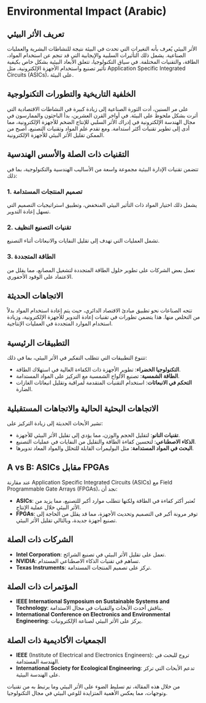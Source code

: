 # Environmental Impact (Arabic)

## تعريف الأثر البيئي

الأثر البيئي يُعرف بأنه التغيرات التي تحدث في البيئة نتيجة للنشاطات البشرية والعمليات الصناعية. يشمل ذلك التأثيرات السلبية والإيجابية التي قد تنجم عن استخدام المواد، الطاقة، والتقنيات المختلفة. في سياق التكنولوجيا، تتعلق الأبعاد البيئية بشكل خاص بكيفية تأثير تصنيع واستخدام الأجهزة الإلكترونية، مثل Application Specific Integrated Circuits (ASICs)، على البيئة.

## الخلفية التاريخية والتطورات التكنولوجية

على مر السنين، أدت الثورة الصناعية إلى زيادة كبيرة في النشاطات الاقتصادية التي أثرت بشكل ملحوظ على البيئة. في أواخر القرن العشرين، بدأ الباحثون والممارسون في مجال الهندسة الإلكترونية في إدراك الأثر السلبي للإنتاج الضخم للأجهزة الإلكترونية، مما أدى إلى تطوير تقنيات أكثر استدامة. ومع تقدم علم المواد وتقنيات التصنيع، أصبح من الممكن تقليل الأثر البيئي للأجهزة الإلكترونية.

## التقنيات ذات الصلة والأسس الهندسية

تتضمن تقنيات الإدارة البيئية مجموعة واسعة من الأساليب الهندسية والتكنولوجية، بما في ذلك:

### 1. تصميم المنتجات المستدامة
يشمل ذلك اختيار المواد ذات التأثير البيئي المنخفض، وتطبيق استراتيجيات التصميم التي تسهل إعادة التدوير.

### 2. تقنيات التصنيع النظيف
تشمل العمليات التي تهدف إلى تقليل النفايات والانبعاثات أثناء التصنيع.

### 3. الطاقة المتجددة
تعمل بعض الشركات على تطوير حلول الطاقة المتجددة لتشغيل المصانع، مما يقلل من الاعتماد على الوقود الأحفوري.

## الاتجاهات الحديثة

تتجه الصناعات نحو تطبيق مبادئ الاقتصاد الدائري، حيث يتم إعادة استخدام المواد بدلاً من التخلص منها. هذا يتضمن تطورات في تقنيات إعادة التدوير للأجهزة الإلكترونية، وزيادة استخدام الموارد المتجددة في العمليات الإنتاجية.

## التطبيقات الرئيسية

تتنوع التطبيقات التي تتطلب التفكير في الأثر البيئي، بما في ذلك:

- **التكنولوجيا الخضراء**: تطوير الأجهزة ذات الكفاءة العالية في استهلاك الطاقة.
- **الطاقة الشمسية**: تصنيع الألواح الشمسية مع التركيز على المواد المستدامة.
- **التحكم في الانبعاثات**: استخدام التقنيات المتقدمة لمراقبة وتقليل انبعاثات الغازات الضارة.

## الاتجاهات البحثية الحالية والاتجاهات المستقبلية

تشير الأبحاث الحديثة إلى زيادة التركيز على:

- **تقنيات النانو**: لتقليل الحجم والوزن، مما يؤدي إلى تقليل الأثر البيئي للأجهزة.
- **الذكاء الاصطناعي**: لتحسين كفاءة الطاقة والتقليل من النفايات في عمليات التصنيع.
- **البحث في المواد المستدامة**: مثل البوليمرات القابلة للتحلل والمواد المعاد تدويرها.

## A vs B: ASICs مقابل FPGAs

عند مقارنة Application Specific Integrated Circuits (ASICs) مع Field Programmable Gate Arrays (FPGAs)، نجد أن:

- **ASICs**: تُعتبر أكثر كفاءة في الطاقة ولكنها تتطلب موارد أكبر للتصنيع، مما يزيد من الأثر البيئي خلال عملية الإنتاج.
- **FPGAs**: توفر مرونة أكبر في التصميم وتحديث الأجهزة، مما قد يقلل من الحاجة إلى تصنيع أجهزة جديدة، وبالتالي تقليل الأثر البيئي.

## الشركات ذات الصلة

- **Intel Corporation**: تعمل على تقليل الأثر البيئي في تصنيع الشرائح.
- **NVIDIA**: تساهم في تقنيات الذكاء الاصطناعي المستدام.
- **Texas Instruments**: تركز على تصميم المنتجات المستدامة.

## المؤتمرات ذات الصلة

- **IEEE International Symposium on Sustainable Systems and Technology**: يناقش أحدث الأبحاث والتقنيات في مجال الاستدامة.
- **International Conference on Electronics and Environmental Engineering**: يركز على الأثر البيئي لصناعة الإلكترونيات.

## الجمعيات الأكاديمية ذات الصلة

- **IEEE** (Institute of Electrical and Electronics Engineers): تروج للبحث في الهندسة المستدامة.
- **International Society for Ecological Engineering**: تدعم الأبحاث التي تركز على الهندسة البيئية.

من خلال هذه المقالة، تم تسليط الضوء على الأثر البيئي وما يرتبط به من تقنيات وتوجهات، مما يعكس الأهمية المتزايدة للوعي البيئي في مجال التكنولوجيا.